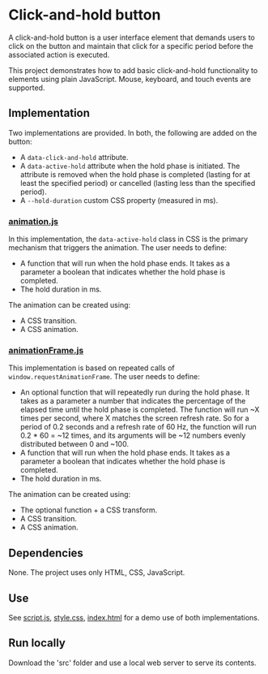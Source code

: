 # Click-and-hold button

A click-and-hold button is a user interface element that demands users to click on the button and maintain that click for a specific period before the associated action is executed.

This project demonstrates how to add basic click-and-hold functionality to elements using plain JavaScript. Mouse, keyboard, and touch events are supported.

## Implementation

Two implementations are provided. In both, the following are added on the button:

* A `data-click-and-hold` attribute.
* A `data-active-hold` attribute when the hold phase is initiated. The attribute is removed when the hold phase is completed (lasting for at least the specified period) or cancelled (lasting less than the specified period).
* A `--hold-duration` custom CSS property (measured in ms).

### [animation.js](src/js/animation.js)

In this implementation, the `data-active-hold` class in CSS is the primary mechanism that triggers the animation. The user needs to define:

* A function that will run when the hold phase ends. It takes as a parameter a boolean that indicates whether the hold phase is completed.
* The hold duration in ms.

The animation can be created using:

* A CSS transition.
* A CSS animation.

### [animationFrame.js](src/js/animationFrame.js)

This implementation is based on repeated calls of `window.requestAnimationFrame`. The user needs to define:

* An optional function that will repeatedly run during the hold phase. It takes as a parameter a number that indicates the percentage of the elapsed time until the hold phase is completed. The function will run ~X times per second, where X matches the screen refresh rate. So for a period of 0.2 seconds and a refresh rate of 60 Hz, the function will run 0.2 * 60 = ~12 times, and its arguments will be ~12 numbers evenly distributed between 0 and ~100.
* A function that will run when the hold phase ends. It takes as a parameter a boolean that indicates whether the hold phase is completed.
* The hold duration in ms.

The animation can be created using:

* The optional function + a CSS transform.
* A CSS transition.
* A CSS animation.

## Dependencies

None. The project uses only HTML, CSS, JavaScript.

## Use

See [script.js](src/js/script.js), [style.css](src/style.css), [index.html](src/index.html) for a demo use of both implementations.

## Run locally

Download the 'src' folder and use a local web server to serve its contents.
